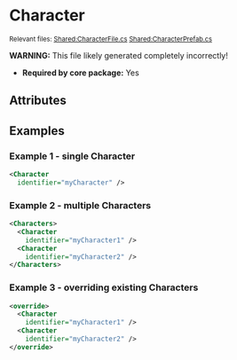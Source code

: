 # Character

<sup>Relevant files: [Shared:CharacterFile.cs](https://github.com/Regalis11/Barotrauma/blob/master/Barotrauma/BarotraumaShared/SharedSource/ContentManagement/ContentFile/CharacterFile.cs) [Shared:CharacterPrefab.cs](https://github.com/Regalis11/Barotrauma/blob/master/Barotrauma/BarotraumaShared/SharedSource/Characters/CharacterPrefab.cs)</sup>

**WARNING:** This file likely generated completely incorrectly!

- **Required by core package:** Yes

## Attributes



## Examples

### Example 1 - single Character

```xml
<Character
  identifier="myCharacter" />
```

### Example 2 - multiple Characters

```xml
<Characters>
  <Character
    identifier="myCharacter1" />
  <Character
    identifier="myCharacter2" />
</Characters>
```

### Example 3 - overriding existing Characters

```xml
<override>
  <Character
    identifier="myCharacter1" />
  <Character
    identifier="myCharacter2" />
</override>
```

